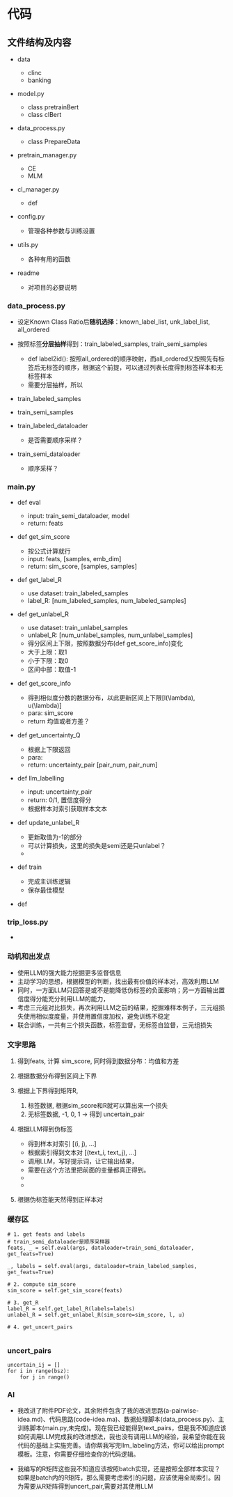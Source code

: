 # 代码

## 文件结构及内容
- data
    - clinc
    - banking

- model.py
    - class pretrainBert
    - class clBert

- data_process.py
    - class PrepareData

- pretrain_manager.py
    - CE
    - MLM

- cl_manager.py
    - def 

- config.py
    - 管理各种参数与训练设置

- utils.py
    - 各种有用的函数

- readme
    - 对项目的必要说明

### data_process.py
- 设定Known Class Ratio后**随机选择**：known_label_list, unk_label_list, all_ordered
- 按照标签**分层抽样**得到：train_labeled_samples, train_semi_samples
    - def label2id(): 按照all_ordered的顺序映射，而all_ordered又按照先有标签后无标签的顺序，根据这个前提，可以通过列表长度得到标签样本和无标签样本
    - 需要分层抽样，所以
- train_labeled_samples
- train_semi_samples

- train_labeled_dataloader
    - 是否需要顺序采样？

- train_semi_dataloader
    - 顺序采样？

### main.py
- def eval
    - input: train_semi_dataloader, model
    - return: feats

- def get_sim_score
    - 按公式计算就行
    - input: feats, [samples, emb_dim]
    - return: sim_score, [samples, samples]

- def get_label_R
    - use dataset: train_labeled_samples
    - label_R: [num_labeled_samples, num_labeled_samples]

- def get_unlabel_R
    - use dataset: train_unlabel_samples
    - unlabel_R: [num_unlabel_samples, num_unlabel_samples]
    - 得分区间上下限，按照数据分布(def get_score_info)变化
    - 大于上限：取1
    - 小于下限：取0
    - 区间中部：取值-1
    
- def get_score_info
    - 得到相似度分数的数据分布，以此更新区间上下限[l(\lambda), u(\lambda)]
    - para: sim_score
    - return 均值或者方差？

- def get_uncertainty_Q
    - 根据上下限返回
    - para: 
    - return: uncertainty_pair [pair_num, pair_num]


- def llm_labelling
    - input: uncertainty_pair
    - return: 0/1, 置信度得分
    - 根据样本对索引获取样本文本

- def update_unlabel_R
    - 更新取值为-1的部分
    - 可以计算损失，这里的损失是semi还是只unlabel？
    - 

- def train
    - 完成主训练逻辑
    - 保存最佳模型

- def 

### trip_loss.py
- 

### 动机和出发点
- 使用LLM的强大能力挖掘更多监督信息
- 主动学习的思想，根据模型的判断，找出最有价值的样本对，高效利用LLM
- 同时，一方面LLM只回答是或不是能降低伪标签的负面影响；另一方面输出置信度得分能充分利用LLM的能力，
- 考虑三元组对比损失，再次利用LLM之前的结果，挖掘难样本例子，三元组损失使用相似度度量，并使用置信度加权，避免训练不稳定
- 联合训练，一共有三个损失函数，标签监督，无标签自监督，三元组损失

### 文字思路

1. 得到feats, 计算 sim_score, 同时得到数据分布：均值和方差
2. 根据数据分布得到区间上下界
3. 根据上下界得到矩阵R, 
    1) 标签数据, 根据sim_score和R就可以算出来一个损失
    2) 无标签数据, -1, 0, 1 -> 得到 uncertain_pair
4. 根据LLM得到伪标签
    - 得到样本对索引 [(i, j), ...]
    - 根据索引得到文本对 [(text_i, text_j), ...]
    - 调用LLM，写好提示词，让它输出结果，
    - 需要在这个方法里把前面的变量都真正得到。
    - 
    - 

5. 根据伪标签能天然得到正样本对


### 缓存区
```
# 1. get feats and labels
# train_semi_dataloader是顺序采样器
feats, _ = self.eval(args, dataloader=train_semi_dataloader, get_feats=True)

_, labels = self.eval(args, dataloader=train_labeled_samples, get_feats=True)

# 2. compute sim_score
sim_score = self.get_sim_score(feats)

# 3. get_R
label_R = self.get_label_R(labels=labels)
unlabel_R = self.get_unlabel_R(sim_score=sim_score, l, u)

# 4. get_uncert_pairs


```

### uncert_pairs
```
uncertain_ij = []
for i in range(bsz):
    for j in range()
```

### AI 
- 我改进了附件PDF论文，其余附件包含了我的改进思路(a-pairwise-idea.md)、代码思路(code-idea.ma)、数据处理脚本(data_process.py)、主训练脚本(main.py,未完成)。现在我已经能得到text_pairs，但是我不知道应该如何调用LLM完成我的改进想法，我也没有调用LLM的经验，我希望你能在我代码的基础上实施完善。请你帮我写完llm_labeling方法，你可以给出prompt模板。注意，你需要仔细检查你的代码逻辑。

- 我编写的R矩阵这些我不知道应该按照batch实现，还是按照全部样本实现？如果是batch内的R矩阵，那么需要考虑索引的问题，应该使用全局索引。因为需要从R矩阵得到uncert_pair,需要对其使用LLM